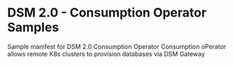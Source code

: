# DSM 2.0 - Consumption Operator Samples
Sample manifest for DSM 2.0 Consumption Operator
Consumption oPerator allows remote K8s clusters to provision databases via DSM Gateway 
